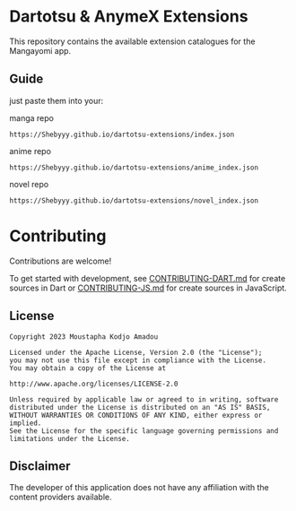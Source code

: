 # Dartotsu & AnymeX Extensions

This repository contains the available extension catalogues for the Mangayomi app.

## Guide
just paste them into your:

manga repo 
```
https://Shebyyy.github.io/dartotsu-extensions/index.json
```

anime repo 
```
https://Shebyyy.github.io/dartotsu-extensions/anime_index.json
```

novel repo 
```
https://Shebyyy.github.io/dartotsu-extensions/novel_index.json
```

# Contributing

Contributions are welcome!

To get started with development, see [CONTRIBUTING-DART.md](./CONTRIBUTING-DART.md) for create sources in Dart or [CONTRIBUTING-JS.md](./CONTRIBUTING-JS.md) for create sources in JavaScript.

## License

    Copyright 2023 Moustapha Kodjo Amadou

    Licensed under the Apache License, Version 2.0 (the "License");
    you may not use this file except in compliance with the License.
    You may obtain a copy of the License at

    http://www.apache.org/licenses/LICENSE-2.0

    Unless required by applicable law or agreed to in writing, software
    distributed under the License is distributed on an "AS IS" BASIS,
    WITHOUT WARRANTIES OR CONDITIONS OF ANY KIND, either express or implied.
    See the License for the specific language governing permissions and
    limitations under the License.



## Disclaimer

The developer of this application does not have any affiliation with the content providers available.
